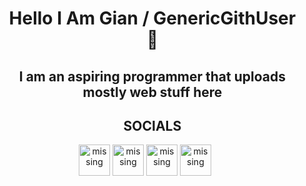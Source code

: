 <center>
<div id="user-content-toc"> 
  <ul align="center" style="list-style: none;">
    <summary>
      <h1 align="center">Hello I Am Gian / GenericGithUser 👋</h1>
    </summary>
  </ul>  
</div>
<div id="user-content-toc">
<ul align="center" style="list-style: none;"> 
  <summary>
    <h2 align="center">I am an aspiring programmer that uploads mostly web stuff here</h2>
  </summary>
</ul>
</div>
</center>
<div id="user-content-toc">
<ul style="list-style: none;" align="center"> 
<h2 align="center">SOCIALS</h2>
</ul>
</div>  
<div align="center">
<a href="https://www.facebook.com/khoramshahr.13/" target="_blank" rel="noopener noreferrer"><img src="https://genericportfolio.vercel.app/assets/fb.png" alt="missing" class="logo" width="50px"></a>
<a href="https://x.com/GenTwitUserr" target="_blank" rel="noopener noreferrer"><img src="https://genericportfolio.vercel.app/assets/bird.png" alt="missing" class="logo"width="50px"></a>
<a href="mailto:personakkount@gmail.com" target="_blank" rel="noopener noreferrer"><img src="https://genericportfolio.vercel.app/assets/email.png" alt="missing" class="logo"width="50px"></a>
<a href="https://www.linkedin.com/in/gian-abril-466914323" target="_blank" rel="noopener noreferrer" class="special"><img src="https://genericportfolio.vercel.app/assets/linkedin.png" alt="missing" class="logo" width="50px"></a>
</div>


